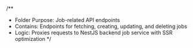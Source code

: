 /**
 * Folder Purpose: Job-related API endpoints
 * Contains: Endpoints for fetching, creating, updating, and deleting jobs
 * Logic: Proxies requests to NestJS backend job service with SSR optimization
 */
